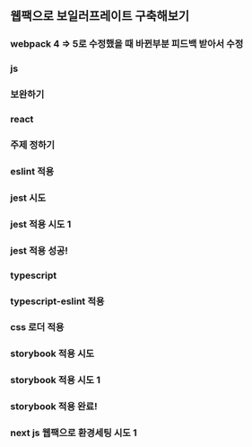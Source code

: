 ## 웹팩으로 보일러프레이트 구축해보기
### webpack 4 => 5로 수정했을 때 바뀐부분 피드백 받아서 수정
### js
### 보완하기

### react
### 주제 정하기
### eslint 적용
### jest 시도
### jest 적용 시도 1
### jest 적용 성공!
### typescript
### typescript-eslint 적용
### css 로더 적용
### storybook 적용 시도
### storybook 적용 시도 1
### storybook 적용 완료!
### next js 웹팩으로 환경세팅 시도 1
